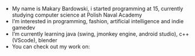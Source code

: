 - My name is Makary Bardowski, i started programming at 15,
currently studying computer science at Polish Naval Academy
- I’m interested in programming, fashion, artificial intelligence and indie gamedev
- I’m currently learning java (swing, jmonkey engine, android studio), c++ (VScode), blender
- You can check out my work on: 

<!---
MakaryBardowski/MakaryBardowski is a ✨ special ✨ repository because its `README.md` (this file) appears on your GitHub profile.
You can click the Preview link to take a look at your changes.
--->
